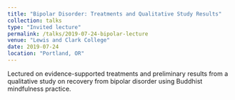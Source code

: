 ```yaml
---
title: "Bipolar Disorder: Treatments and Qualitative Study Results"
collection: talks
type: "Invited lecture"
permalink: /talks/2019-07-24-bipolar-lecture
venue: "Lewis and Clark College"
date: 2019-07-24
location: "Portland, OR"
---
```


Lectured on evidence-supported treatments and preliminary results from a qualitative study on recovery from bipolar disorder using Buddhist mindfulness practice.